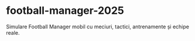 # football-manager-2025
Simulare Football Manager mobil cu meciuri, tactici, antrenamente și echipe reale.
